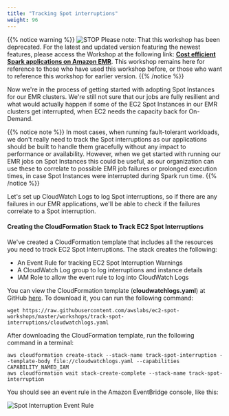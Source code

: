 ```yaml
---
title: "Tracking Spot interruptions"
weight: 96
---
```


{{% notice warning %}}
![STOP](../images/stop_small.png)
Please note: That this workshop has been deprecated. For the latest and updated version featuring the newest features, please access the Workshop at the following link: **[Cost efficient Spark applications on Amazon EMR](https://catalog.us-east-1.prod.workshops.aws/workshops/aaa003a7-9c9e-46ad-af28-477b0d906f47/en-US)**.
This workshop remains here for reference to those who have used this workshop before, or those who want to reference this workshop for earlier version.
{{% /notice %}}


Now we're in the process of getting started with adopting Spot Instances for our EMR clusters. We're still not sure that our jobs are fully resilient and what would actually happen if some of the EC2 Spot Instances in our EMR clusters get interrupted, when EC2 needs the capacity back for On-Demand.

{{% notice note %}}
In most cases, when running fault-tolerant workloads, we don't really need to track the Spot interruptions as our applications should be built to handle them gracefully without any impact to performance or availability. However, when we get started with running our EMR jobs on Spot Instances this could be useful, as our organization can use these to correlate to possible EMR job failures or prolonged execution times, in case Spot Instances were interrupted during Spark run time.
{{% /notice %}}

Let's set up CloudWatch Logs to log Spot interruptions, so if there are any failures in our EMR applications, we'll be able to check if the failures correlate to a Spot interruption.

#### Creating the CloudFormation Stack to Track EC2 Spot Interruptions

We've created a CloudFormation template that includes all the resources you need to track EC2 Spot Interruptions. The stack creates the following:

* An Event Rule for tracking EC2 Spot Interruption Warnings
* A CloudWatch Log group to log interruptions and instance details
* IAM Role to allow the event rule to log into CloudWatch Logs

You can view the CloudFormation template (**cloudwatchlogs.yaml**) at GitHub [here](https://raw.githubusercontent.com/awslabs/ec2-spot-workshops/master/workshops/track-spot-interruptions/cloudwatchlogs.yaml). To download it, you can run the following command:

```
wget https://raw.githubusercontent.com/awslabs/ec2-spot-workshops/master/workshops/track-spot-interruptions/cloudwatchlogs.yaml
```

After downloading the CloudFormation template, run the following command in a terminal:

```
aws cloudformation create-stack --stack-name track-spot-interruption --template-body file://cloudwatchlogs.yaml --capabilities CAPABILITY_NAMED_IAM
aws cloudformation wait stack-create-complete --stack-name track-spot-interruption
```

You should see an event rule in the Amazon EventBridge console, like this:

![Spot Interruption Event Rule](/images/tracking-spot/itn-event-rule.png)
